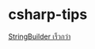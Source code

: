 # csharp-tips
[StringBuilder เร็วกว่า](https://github.com/roengrit/csharp-tips/blob/master/StringBuilder.md)
